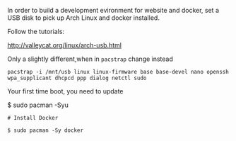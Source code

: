 In order to build a development evironment for website and docker, set a USB disk to pick up Arch Linux and docker installed.

Follow the tutorials:

http://valleycat.org/linux/arch-usb.html

Only a slightly different,when in `pacstrap` change instead

`pacstrap -i /mnt/usb linux linux-firmware base base-devel nano openssh wpa_supplicant dhcpcd ppp dialog netctl sudo`

Your first time boot, you need to update 

$ sudo pacman -Syu

	# Install Docker
    
    $ sudo pacman -Sy docker